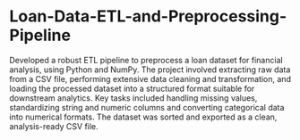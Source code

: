 # Loan-Data-ETL-and-Preprocessing-Pipeline
Developed a robust ETL pipeline to preprocess a loan dataset for financial analysis, using Python and NumPy. 
The project involved extracting raw data from a CSV file, performing extensive data cleaning and transformation, and loading the processed dataset into a structured format suitable for downstream analytics. 
Key tasks included handling missing values, standardizing string and numeric columns and converting categorical data into numerical formats.
The dataset was sorted and exported as a clean, analysis-ready CSV file. 
